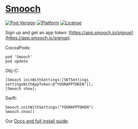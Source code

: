 # [Smooch](http://www.smooch.io)

[![Pod Version](http://img.shields.io/cocoapods/v/Smooch.svg)](http://cocoadocs.org/docsets/Smooch/)
[![Platform](http://img.shields.io/cocoapods/p/Smooch.svg)](http://cocoadocs.org/docsets/Smooch/)
[![License](http://img.shields.io/cocoapods/l/Smooch.svg)](http://smooch.io/terms.html)

Sign up and get an app token: [https://app.smooch.io/signup](https://app.smooch.io/signup).

CocoaPods:

    pod 'Smooch'
    pod update
    
Obj-C:
    
    [Smooch initWithSettings:[SKTSettings settingsWithAppToken:@"YOURAPPTOKEN"]];
    [Smooch show];
    
Swift:

    Smooch.initWithSettings("YOURAPPTOKEN")
    Smooch.show()

Our [Docs and full install guide](http://docs.smooch.io).
